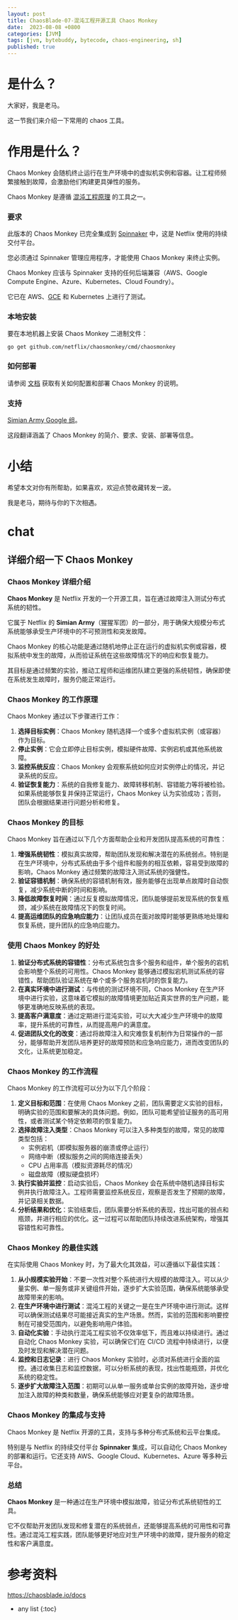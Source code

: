 ```yaml
---
layout: post
title: ChaosBlade-07-混沌工程开源工具 Chaos Monkey
date:  2023-08-08 +0800
categories: [JVM]
tags: [jvm, bytebuddy, bytecode, chaos-engineering, sh]
published: true
---
```


# 是什么？

大家好，我是老马。

这一节我们来介绍一下常用的 chaos 工具。

# 作用是什么？

Chaos Monkey 会随机终止运行在生产环境中的虚拟机实例和容器。让工程师频繁接触到故障，会激励他们构建更具弹性的服务。

Chaos Monkey 是遵循 [混沌工程原理][PoC] 的工具之一。

[PoC]: http://principlesofchaos.org/

### 要求

此版本的 Chaos Monkey 已完全集成到 [Spinnaker] 中，这是 Netflix 使用的持续交付平台。

您必须通过 Spinnaker 管理应用程序，才能使用 Chaos Monkey 来终止实例。

Chaos Monkey 应该与 Spinnaker 支持的任何后端兼容（AWS、Google Compute Engine、Azure、Kubernetes、Cloud Foundry）。

它已在 AWS、[GCE][gce-blogpost] 和 Kubernetes 上进行了测试。

### 本地安装

要在本地机器上安装 Chaos Monkey 二进制文件：

```
go get github.com/netflix/chaosmonkey/cmd/chaosmonkey
```

### 如何部署

请参阅 [文档] 获取有关如何配置和部署 Chaos Monkey 的说明。

### 支持

[Simian Army Google 组](http://groups.google.com/group/simianarmy-users)。

[Spinnaker]: http://www.spinnaker.io/  
[文档]: https://netflix.github.io/chaosmonkey  
[gce-blogpost]: https://medium.com/continuous-delivery-scale/running-chaos-monkey-on-spinnaker-google-compute-engine-gce-155dc52f20ef

这段翻译涵盖了 Chaos Monkey 的简介、要求、安装、部署等信息。

# 小结

希望本文对你有所帮助，如果喜欢，欢迎点赞收藏转发一波。

我是老马，期待与你的下次相遇。



# chat

## 详细介绍一下 Chaos Monkey

### Chaos Monkey 详细介绍

**Chaos Monkey** 是 Netflix 开发的一个开源工具，旨在通过故障注入测试分布式系统的韧性。

它属于 Netflix 的 **Simian Army**（猩猩军团）的一部分，用于确保大规模分布式系统能够承受生产环境中的不可预测性和突发故障。

Chaos Monkey 的核心功能是通过随机地停止正在运行的虚拟机实例或容器，模拟系统中发生的故障，从而验证系统在这些故障情况下的响应和恢复能力。

其目标是通过频繁的实验，推动工程师和运维团队建立更强的系统韧性，确保即使在系统发生故障时，服务仍能正常运行。

### Chaos Monkey 的工作原理

Chaos Monkey 通过以下步骤进行工作：

1. **选择目标实例**：Chaos Monkey 随机选择一个或多个虚拟机实例（或容器）作为目标。
2. **停止实例**：它会立即停止目标实例，模拟硬件故障、实例宕机或其他系统故障。
3. **监控系统反应**：Chaos Monkey 会观察系统如何应对实例停止的情况，并记录系统的反应。
4. **验证恢复能力**：系统的自我修复能力、故障转移机制、容错能力等将被检验。如果系统能够恢复并保持正常运行，Chaos Monkey 认为实验成功；否则，团队会根据结果进行问题分析和修复。

### Chaos Monkey 的目标

Chaos Monkey 旨在通过以下几个方面帮助企业和开发团队提高系统的可靠性：

1. **增强系统韧性**：模拟真实故障，帮助团队发现和解决潜在的系统弱点。特别是在生产环境中，分布式系统由于多个组件和服务的相互依赖，容易受到故障的影响，Chaos Monkey 通过频繁的故障注入测试系统的强健性。
2. **验证容错机制**：确保系统的容错机制有效，服务能够在出现单点故障时自动恢复，减少系统中断的时间和影响。
3. **降低故障恢复时间**：通过反复模拟故障情况，团队能够提前发现系统的恢复瓶颈，减少系统在故障情况下的恢复时间。
4. **提高运维团队的应急响应能力**：让团队成员在面对故障时能够更熟练地处理和恢复系统，提升团队的应急响应能力。

### 使用 Chaos Monkey 的好处

1. **验证分布式系统的容错性**：分布式系统包含多个服务和组件，单个服务的宕机会影响整个系统的可用性。Chaos Monkey 能够通过模拟宕机测试系统的容错性，帮助团队验证系统在单个或多个服务宕机时的恢复能力。
2. **在真实环境中进行测试**：与传统的测试环境不同，Chaos Monkey 在生产环境中进行实验，这意味着它模拟的故障情境更加贴近真实世界的生产问题，能够更准确地反映系统的表现。
3. **提高客户满意度**：通过定期进行混沌实验，可以大大减少生产环境中的故障率，提升系统的可靠性，从而提高用户的满意度。
4. **促进团队文化的改变**：通过将故障注入和灾难恢复机制作为日常操作的一部分，能够帮助开发团队培养更好的故障预防和应急响应能力，进而改变团队的文化，让系统更加稳定。

### Chaos Monkey 的工作流程

Chaos Monkey 的工作流程可以分为以下几个阶段：

1. **定义目标和范围**：在使用 Chaos Monkey 之前，团队需要定义实验的目标，明确实验的范围和要解决的具体问题。例如，团队可能希望验证服务的高可用性，或者测试某个特定依赖项的恢复能力。
2. **选择故障注入类型**：Chaos Monkey 可以注入多种类型的故障，常见的故障类型包括：
   - 实例宕机（即模拟服务器的崩溃或停止运行）
   - 网络中断（模拟服务之间的网络连接丢失）
   - CPU 占用率高（模拟资源耗尽的情况）
   - 磁盘故障（模拟硬盘损坏）
3. **执行实验并监控**：启动实验后，Chaos Monkey 会在系统中随机选择目标实例并执行故障注入。工程师需要监控系统反应，观察是否发生了预期的故障，并记录相关数据。
4. **分析结果和优化**：实验结束后，团队需要分析系统的表现，找出可能的弱点和瓶颈，并进行相应的优化。这一过程可以帮助团队持续改进系统架构，增强其容错性和可靠性。

### Chaos Monkey 的最佳实践

在实际使用 Chaos Monkey 时，为了最大化其效益，可以遵循以下最佳实践：

1. **从小规模实验开始**：不要一次性对整个系统进行大规模的故障注入。可以从少量实例、单一服务或非关键组件开始，逐步扩大实验范围，确保系统能够承受故障带来的影响。
2. **在生产环境中进行测试**：混沌工程的关键之一是在生产环境中进行测试。这样可以确保测试结果尽可能接近真实的生产场景。然而，实验的范围和影响要控制在可接受范围内，以避免影响用户体验。
3. **自动化实验**：手动执行混沌工程实验不仅效率低下，而且难以持续进行。通过自动化 Chaos Monkey 实验，可以确保它们在 CI/CD 流程中持续进行，以便及时发现和解决潜在问题。
4. **监控和日志记录**：进行 Chaos Monkey 实验时，必须对系统进行全面的监控。通过收集日志和监控数据，可以分析系统的表现，找出性能瓶颈，并优化系统的稳定性。
5. **逐步扩大故障注入范围**：初期可以从单一服务或单台实例的故障开始，逐步增加注入故障的种类和数量，确保系统能够应对更复杂的故障场景。

### Chaos Monkey 的集成与支持

Chaos Monkey 是 Netflix 开源的工具，支持与多种分布式系统和云平台集成。

特别是与 Netflix 的持续交付平台 **Spinnaker** 集成，可以自动化 Chaos Monkey 的部署和运行。它还支持 AWS、Google Cloud、Kubernetes、Azure 等多种云平台。

### 总结

**Chaos Monkey** 是一种通过在生产环境中模拟故障，验证分布式系统韧性的工具。

它不仅帮助开发团队发现和修复潜在的系统弱点，还能够提高系统的可用性和可靠性。通过混沌工程实践，团队能够更好地应对生产环境中的故障，提升服务的稳定性和客户满意度。

# 参考资料

https://chaosblade.io/docs

* any list
{:toc}